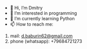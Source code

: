 - 👋 Hi, I’m Dmitry
- 👀 I’m interested in programming
- 🌱 I’m currently learning Python
- 📫 How to reach me:
1. mail: d.baburin62@gmail.com
2. phone (whatsapp): +79684721273
